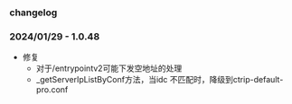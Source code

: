 ### changelog

### 2024/01/29 - 1.0.48
- 修复
    - 对于/entrypointv2可能下发空地址的处理
    - _getServerIpListByConf方法，当idc 不匹配时，降级到ctrip-default-pro.conf